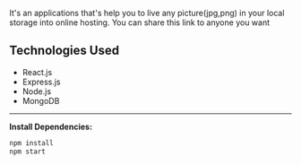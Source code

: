 
It's an applications that's help you to live any picture(jpg,png) in your local storage into online hosting. You can share this link to anyone you want



## Technologies Used

- React.js
- Express.js 
- Node.js
- MongoDB 

---
**Install Dependencies:**
   ```bash
   npm install
   npm start

